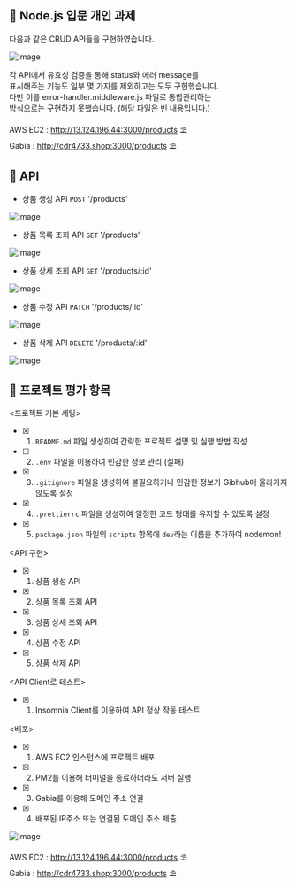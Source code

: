 ## 🍓 Node.js 입문 개인 과제   
다음과 같은 CRUD API들을 구현하였습니다. 

![image](https://github.com/CDR4733/nine-shop/assets/166963977/95197ddb-395b-4be5-a803-ec014e512cf8)


각 API에서 유효성 검증을 통해 status와 에러 message를   
표시해주는 기능도 일부 몇 가지를 제외하고는 모두 구현했습니다.   
다만 이를 error-handler.middleware.js 파일로 통합관리하는   
방식으로는 구현하지 못했습니다. (해당 파일은 빈 내용입니다.)   
   
AWS EC2 : <http://13.124.196.44:3000/products> ⛱️    
Gabia : <http://cdr4733.shop:3000/products> ⛱️    
    
## 🥕 API   
    
* 상품 생성 API `POST` '/products'   
   
![image](https://github.com/CDR4733/nine-shop/assets/166963977/448db8aa-58e4-4ead-90ff-0f5a8e66f3cd)
   
* 상품 목록 조회 API `GET` '/products'      
   
![image](https://github.com/CDR4733/nine-shop/assets/166963977/11782154-0807-48f9-a058-56d7c37775b7)
   
* 상품 상세 조회 API `GET` '/products/:id'   
   
![image](https://github.com/CDR4733/nine-shop/assets/166963977/1ffd9adf-0809-4d16-aa62-1467d9153cda)
   
* 상품 수정 API `PATCH` '/products/:id'   
   
![image](https://github.com/CDR4733/nine-shop/assets/166963977/1cf2acdb-bc3a-471d-b381-f8b7aba2105d)
   
* 상품 삭제 API `DELETE` '/products/:id'   
   
![image](https://github.com/CDR4733/nine-shop/assets/166963977/9bc4e6d8-657b-4a63-b52a-7523aab80600)
   

## 🥝 프로젝트 평가 항목   
   
<프로젝트 기본 세팅>   
- [x] 1. `README.md` 파일 생성하여 간략한 프로젝트 설명 및 실행 방법 작성
- [ ] 2. `.env` 파일을 이용하여 민감한 정보 관리 (실패)
- [x] 3. `.gitignore` 파일을 생성하여 불필요하거나 민감한 정보가 Gibhub에 올라가지 않도록 설정
- [x] 4. `.prettierrc` 파일을 생성하여 일정한 코드 형태를 유지할 수 있도록 설정
- [x] 5. `package.json` 파일의 `scripts` 항목에 `dev`라는 이름을 추가하여 nodemon!

<API 구현>
- [x] 1. 상품 생성 API
- [x] 2. 상품 목록 조회 API
- [x] 3. 상품 상세 조회 API
- [x] 4. 상품 수정 API
- [x] 5. 상품 삭제 API

<API Client로 테스트>
- [x] 1. Insomnia Client를 이용하여 API 정상 작동 테스트

<배포>
- [x] 1. AWS EC2 인스턴스에 프로젝트 배포
- [x] 2. PM2를 이용해 터미널을 종료하더라도 서버 실행
- [x] 3. Gabia를 이용해 도메인 주소 연결
- [x] 4. 배포된 IP주소 또는 연결된 도메인 주소 제출

![image](https://github.com/CDR4733/nine-shop/assets/166963977/b8223075-8ac7-46e0-981a-a65932e57e79)

AWS EC2 : <http://13.124.196.44:3000/products> ⛱️    
Gabia : <http://cdr4733.shop:3000/products> ⛱️    
